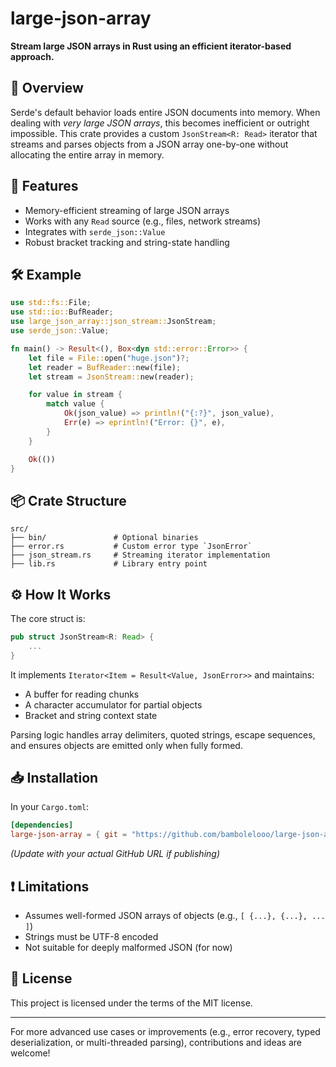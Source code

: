 # large-json-array

**Stream large JSON arrays in Rust using an efficient iterator-based approach.**

## 🚀 Overview

Serde's default behavior loads entire JSON documents into memory. When dealing with *very large JSON arrays*, this
becomes inefficient or outright impossible. This crate provides a custom `JsonStream<R: Read>` iterator that streams and
parses objects from a JSON array one-by-one without allocating the entire array in memory.

## 🔧 Features

- Memory-efficient streaming of large JSON arrays
- Works with any `Read` source (e.g., files, network streams)
- Integrates with `serde_json::Value`
- Robust bracket tracking and string-state handling

## 🛠 Example

```rust
use std::fs::File;
use std::io::BufReader;
use large_json_array::json_stream::JsonStream;
use serde_json::Value;

fn main() -> Result<(), Box<dyn std::error::Error>> {
    let file = File::open("huge.json")?;
    let reader = BufReader::new(file);
    let stream = JsonStream::new(reader);

    for value in stream {
        match value {
            Ok(json_value) => println!("{:?}", json_value),
            Err(e) => eprintln!("Error: {}", e),
        }
    }

    Ok(())
}
````

## 📦 Crate Structure

```
src/
├── bin/               # Optional binaries
├── error.rs           # Custom error type `JsonError`
├── json_stream.rs     # Streaming iterator implementation
├── lib.rs             # Library entry point
```

## ⚙️ How It Works

The core struct is:

```rust
pub struct JsonStream<R: Read> {
    ...
}
```

It implements `Iterator<Item = Result<Value, JsonError>>` and maintains:

* A buffer for reading chunks
* A character accumulator for partial objects
* Bracket and string context state

Parsing logic handles array delimiters, quoted strings, escape sequences, and ensures objects are emitted only when
fully formed.

## 📥 Installation

In your `Cargo.toml`:

```toml
[dependencies]
large-json-array = { git = "https://github.com/bambolelooo/large-json-array" }
```

*(Update with your actual GitHub URL if publishing)*

## ❗ Limitations

* Assumes well-formed JSON arrays of objects (e.g., `[ {...}, {...}, ... ]`)
* Strings must be UTF-8 encoded
* Not suitable for deeply malformed JSON (for now)

## 📄 License

This project is licensed under the terms of the MIT license.

---

For more advanced use cases or improvements (e.g., error recovery, typed deserialization, or multi-threaded parsing),
contributions and ideas are welcome!

